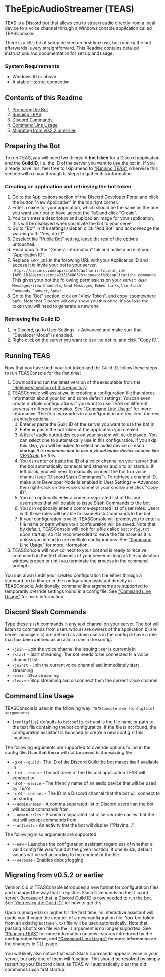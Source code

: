 # TheEpicAudioStreamer (TEAS)
TEAS is a Discord bot that allows you to stream audio directly from a local device to a voice channel through a Windows console application called TEASConsole.

There is a little bit of setup needed on first time use, but running the bot afterwards is very straightforward. This Readme contains detailed instructions and documentation for set up and usage.

### System Requirements
* Windows 10 or above
* A stable internet connection

## Contents of this Readme
1. [Preparing the Bot](#user-content-preparing-the-bot)
2. [Running TEAS](#user-content-running-teas)
3. [Discord Commands](#user-content-discord-slash-commands)
4. [Command Line Usage](#user-content-command-line-usage)
5. [Migrating from v0.5.2 or earlier](#user-content-migrating-from-v052-or-earlier)

## Preparing the Bot
To run TEAS, you will need two things: A **bot token** for a Discord application and the **Guild ID**, i.e. the ID of the server you want to use the bot in. If you already have this, feel free to skip ahead to ["Running TEAS"](#user-content-running-teas), otherwise this section will run you through to steps to gather this information.

### Creating an application and retrieving the bot token
1. Go to the [Applications](https://discord.com/developers/applications) section of the Discord Developer Portal and click the button "New Application" in the top right corner.
2. Enter a name for your application, which should be the same as the one you want your bot to have, accept the ToS and click "Create".
3. You can enter a description and upload an image for your application, this will be displayed when you invite the bot to your server.
4. Go to "Bot" in the settings sidebar, click "Add Bot" and acknowledge the warning with "Yes, do it!"
5. Deselect the "Public Bot" setting, leave the rest of the options untouched.
6. Head back to the "General Information" tab and make a note of your "Application ID".
7. Replace `[APP_ID]` in the following URL with your Application ID and access it to invite your bot to your server.<br/>`https://discord.com/api/oauth2/authorize?client_id=[APP_ID]&permissions=2150648832&scope=bot%20applications.commands`<br />
This gives your bot the following permissions on your server: `Read Messages/View Channels`, `Send Messages`, `Embed Links`, `Use Slash Commands`, `Connect`, `Speak`
7. Go to the "Bot" section, click on "View Token", and copy it somewhere safe. Note that Discord will only show you this once, if you lose the token you will need to generate a new one.

### Retrieving the Guild ID
1. In Discord, go to User Settings -> Advanced and make sure that "Developer Mode" is enabled.
2. Right-click on the server you want to use the bot in, and click "Copy ID".

## Running TEAS
Now that you have both your bot token and the Guild ID, follow these steps to run TEASConsole for the first time:
1. Download and run the latest version of the executable from the ["Releases" section of this repository](https://github.com/dandln/TheEpicAudioStreamer/releases/).
2. TEASConsole will assist you in creating a configuration file that stores information about your bot and some default settings. You can even create multiple configurations if you want to use TEAS on different servers/in different scenarios. See ["Command Line Usage"](#user-content-command-line-usage) for more information. The first two entries in a configuration are required, the rest is entirely optional.
    1. Enter or paste the Guild ID of the server you want to use the bot in
    2. Enter or paste the bot token of the application you created
    3. A list of audio output devices on your system will be displayed. You can select one to automatically use in this configuration. If you skip this step, you will be asked to select an audio device on each startup. *It is recommended to use a virtual audio device solution like [VB-Cable](https://vb-audio.com/Cable/) for this.*
    4. You can enter or paste the ID of a voice channel on your server that the bot automatically connects and streams audio to on startup. If left blank, you will need to manually connect the bot to a voice channel (see ["Discord Slash Commands"](#user-content-discord-slash-commands)). To retrieve a channel ID, make sure Developer Mode is enabled in User Settings -> Advanced, then right-click on the voice channel of your choice and click "Copy ID".
    5. You can optionally enter a comma-separated list of Discord usernames that will be able to issue Slash Commands to the bot
    6. You can optionally enter a comma-separated list of user roles. Users with these roles will be able to issue Slash Commands to the bot
    7. If your configuration is valid, TEASConsole will prompt you to enter a file name or path where your configuration will be saved. Note that by default, TEASConsole will look for a file called `botconfig.txt` upon startup, so it is recommended to leave the file name as it is unless you intend to use multiple configurations. See ["Command Line Usage"](#user-content-command-line-usage) for more information.
5. TEASConsole will now connect to your bot and is ready to receive commands in the text channels of your server as long as the application window is open or until you terminate the process in the command prompt.

You can always edit your created configuration file either through a standard text editor or in the configuration assistant directly in TEASConsole. Additionally, command line arguments are supported to temporarily override settings found in a config file. See ["Command Line Usage"](#user-content-command-line-usage) for more information.

## Discord Slash Commands
Type these slash commands in any text channel on your server. The bot will listen to commands from users who a) are owners of the application b) are server managers c) are defined as admin users in the config d) have a role that has been defined as an admin role in the config.
* `/join` - Join the voice channel the issuing user is currently in
* `/start` - Start streaming. The bot needs to be connected to a voice channel first
* `/joinst` - Join the current voice channel and immediately start streaming
* `/stop` - Stop streaming
* `/leave` - Stop streaming and disconnect from the current voice channel

## Command Line Usage
TEASConsole is used in the following way: `TEASConsole.exe [configfile] <arguments>`

* `[configfile]` defaults to `botconfig.txt` and is the file name or path to the text file containing the bot configuration. If the file is not found, the configuration assistant is launched to create a new config at this location.

The following arguments are supported to override options found in the config file. Note that these will not be saved to the existing file.
* `-g` or `--guild` - The ID of the Discord Guild the bot makes itself available in
* `-t` or `--token` - The bot token of the Discord application TEAS will connect to
* `-d` or `--device` - The friendly name of an audio device that will be used by TEAS
* `-c` or `--channel` - The ID of a Discord channel that the bot will connect to on startup
* `--admin-names` - A comma-separated list of Discord users that the bot will accept commands from
* `--admin-roles` - A comma-separated list of server role names that the bot will accept commands from
* `--activity` - An activity that the bot will display ("Playing...")

The following misc arguments are supported:
* `--new` - Launches the configuration assistant regardless of whether a valid config file was found at the given location. If one exists, default values will be set according to the content of the file.
* `--verbose` - Enables debug logging

## Migrating from v0.5.2 or earlier
Version 0.6 of TEASConsole introduced a new format for configuration files and changed the way that it registers Slash Commands on the Discord server. Because of that, a Discord Guild ID is now needed to run the bot. See ["Retrieving the Guild ID"](#user-content-retrieving-the-guild-id) for how to get this.

Upon running v0.6 or higher for the first time, an interactive assistant will guide you through the creation of a new configuration file. Your bot token from an existing `bottoken.txt` file will be used automatically. Note that passing a bot token file via the `-t` argument is no longer supported. See ["Running TEAS"](#user-content-running-teas) for more information on new features introduced by the configuration format, and ["Command Line Usage"](#user-content-command-line-usage) for more information on the changes to CLI usage.

You will likely also notice that each Slash Commands appears twice in your server, but only one of them will function. This should be resolved by simply restarting your Discord client, as TEAS will automatically clear the old commands upon first startup. 